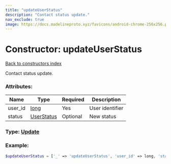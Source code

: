 ```yaml
---
title: "updateUserStatus"
description: "Contact status update."
nav_exclude: true
image: https://docs.madelineproto.xyz/favicons/android-chrome-256x256.png
---
```

# Constructor: updateUserStatus  
[Back to constructors index](/API_docs/constructors/index.html)



Contact status update.

### Attributes:

| Name     |    Type       | Required | Description |
|----------|---------------|----------|-------------|
|user\_id|[long](/API_docs/types/long.html) | Yes|User identifier|
|status|[UserStatus](/API_docs/types/UserStatus.html) | Optional|New status|



### Type: [Update](/API_docs/types/Update.html)


### Example:

```php
$updateUserStatus = ['_' => 'updateUserStatus', 'user_id' => long, 'status' => UserStatus];
```  
